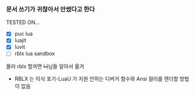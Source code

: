 ### 문서 쓰기가 귀찮아서 안썼다고 한다

TESTED ON...  

- [X] puc lua  
- [X] luajit  
- [X] luvit  
- [ ] rblx lua sandbox  

몰라 rblx 할꺼면 ~~니~~님들 알아서 옮겨
+ RBLX 는 이식 포기-LuaU 가 지원 안하는 디버거 함수와 Ansi 컬러를 렌더할 방법이 없음
